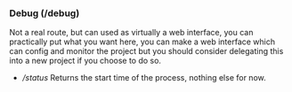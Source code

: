 ### Debug (/debug)
Not a real route, but can used as virtually a web interface, you can practically put what you want here,
you can make a web interface which can config and monitor the project but you should consider delegating 
this into a new project if you choose to do so.

<ul>
<li><i>/status</i> Returns the start time of the process, nothing else for now.</li>
</ul>